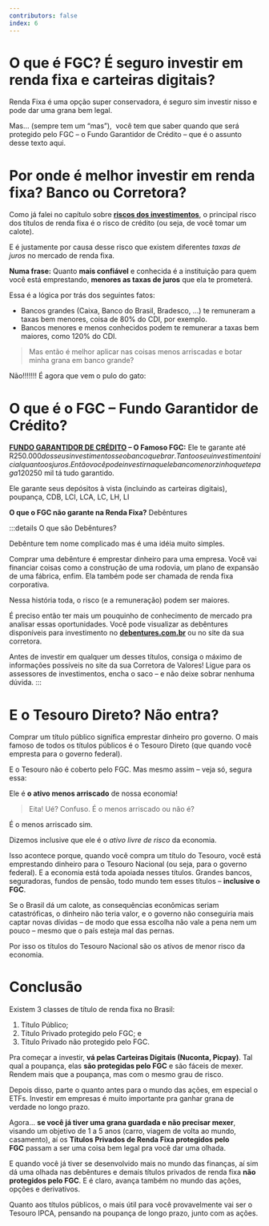 ```yaml
---
contributors: false
index: 6
---
```


# O que é FGC? É seguro investir em renda fixa e carteiras digitais?

Renda Fixa é uma opção super conservadora, é seguro sim investir nisso e pode dar uma grana bem legal.

Mas… (sempre tem um “mas”),  você tem que saber quando que será protegido pelo FGC – o Fundo Garantidor de Crédito – que é o assunto desse texto aqui.

# **Por onde é melhor investir em renda fixa? Banco ou Corretora?**

Como já falei no capítulo sobre [**riscos dos investimentos**](/guia/investimentos/conceitos-fundamentais/os-riscos-dos-principais-investimentos.html), o principal risco dos títulos de renda fixa é o risco de crédito (ou seja, de você tomar um calote).

E é justamente por causa desse risco que existem diferentes *taxas de juros* no mercado de renda fixa.

**Numa frase:** Quanto **mais confiável** e conhecida é a instituição para quem você está emprestando, **menores as taxas de juros** que ela te prometerá.

Essa é a lógica por trás dos seguintes fatos:

- Bancos grandes (Caixa, Banco do Brasil, Bradesco, …) te remuneram a taxas bem menores, coisa de 80% do CDI, por exemplo.
- Bancos menores e menos conhecidos podem te remunerar a taxas bem maiores, como 120% do CDI.

> Mas então é melhor aplicar nas coisas menos arriscadas e botar minha grana em banco grande?

Não!!!!!!! É agora que vem o pulo do gato:

# O que é o FGC – Fundo Garantidor de Crédito?

**[FUNDO GARANTIDOR DE CRÉDITO](https://www.fgc.org.br/) – O Famoso FGC:** Ele te garante até R$250.000 dos seus investimentos se o banco quebrar. Tanto o seu investimento inicial quanto os juros. Então você pode investir naquele banco menorzinho que te paga 120% do CDI!!! Sem problemas! Até R$250 mil tá tudo garantido.

Ele garante seus depósitos à vista (incluindo as carteiras digitais), poupança, CDB, LCI, LCA, LC, LH, LI

**O que o FGC não garante na Renda Fixa?** Debêntures

:::details O que são Debêntures?

Debênture tem nome complicado mas é uma idéia muito simples.

Comprar uma debênture é emprestar dinheiro para uma empresa. Você vai financiar coisas como a construção de uma rodovia, um plano de expansão de uma fábrica, enfim. Ela também pode ser chamada de renda fixa corporativa.

Nessa história toda, o risco (e a remuneração) podem ser maiores.

É preciso então ter mais um pouquinho de conhecimento de mercado pra analisar essas oportunidades. Você pode visualizar as debêntures disponíveis para investimento no **[debentures.com.br](http://www.debentures.com.br/espacodoinvestidor/comoinvestir.asp)** ou no site da sua corretora.

Antes de investir em qualquer um desses títulos, consiga o máximo de informações possíveis no site da sua Corretora de Valores! Ligue para os assessores de investimentos, encha o saco – e não deixe sobrar nenhuma dúvida.
:::

# **E o Tesouro Direto? Não entra?**

Comprar um título público significa emprestar dinheiro pro governo. O mais famoso de todos os títulos públicos é o Tesouro Direto (que quando você empresta para o governo federal).

E o Tesouro não é coberto pelo FGC. Mas mesmo assim – veja só, segura essa:

Ele é **o ativo menos arriscado** de nossa economia!

> Eita! Ué? Confuso. É o menos arriscado ou não é?

É o menos arriscado sim. 

Dizemos inclusive que ele é o *ativo livre de risco* da economia.

Isso acontece porque, quando você compra um título do Tesouro, você está emprestando dinheiro para o Tesouro Nacional (ou seja, para o governo federal). E a economia está toda apoiada nesses títulos. Grandes bancos, seguradoras, fundos de pensão, todo mundo tem esses títulos – **inclusive o FGC**. 

Se o Brasil dá um calote, as consequências econômicas seriam catastróficas, o dinheiro não teria valor, e o governo não conseguiria mais captar novas dívidas – de modo que essa escolha não vale a pena nem um pouco – mesmo que o país esteja mal das pernas.

Por isso os títulos do Tesouro Nacional são os ativos de menor risco da economia.

# **Conclusão**

Existem 3 classes de título de renda fixa no Brasil: 

1. Título Público;
2. Título Privado protegido pelo FGC; e
3. Título Privado não protegido pelo FGC.

Pra começar a investir, **vá pelas Carteiras Digitais (Nuconta, Picpay)**. Tal qual a poupança, elas **são protegidas pelo FGC** e são fáceis de mexer. Rendem mais que a poupança, mas com o mesmo grau de risco.

Depois disso, parte o quanto antes para o mundo das ações, em especial o ETFs. Investir em empresas é muito importante pra ganhar grana de verdade no longo prazo.

Agora… **se você já tiver uma grana guardada e não precisar mexer**, visando um objetivo de 1 a 5 anos (carro, viagem de volta ao mundo, casamento), aí os **Títulos Privados de Renda Fixa protegidos pelo FGC** passam a ser uma coisa bem legal pra você dar uma olhada.

E quando você já tiver se desenvolvido mais no mundo das finanças, aí sim dá uma olhada nas debêntures e demais títulos privados de renda fixa **não protegidos pelo FGC**. E é claro, avança também no mundo das ações, opções e derivativos.

Quanto aos títulos públicos, o mais útil para você provavelmente vai ser o Tesouro IPCA, pensando na poupança de longo prazo, junto com as ações.